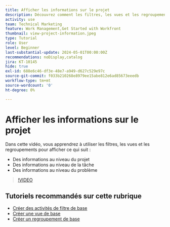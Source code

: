 ```yaml
---
title: Afficher les informations sur le projet
description: Découvrez comment les filtres, les vues et les regroupements peuvent rendre les informations du projet facilement visibles pour vous aider à gérer les projets.
activity: use
team: Technical Marketing
feature: Work Management,Get Started with Workfront
thumbnail: view-project-information.jpeg
type: Tutorial
role: User
level: Beginner
last-substantial-update: 2024-05-01T00:00:00Z
recommendations: noDisplay,catalog
jira: KT-10145
hide: true
exl-id: 688e6c46-df3e-48e7-a949-d627c529e97c
source-git-commit: f033b210268e8979ee15abe812e6ad85673eeedb
workflow-type: tm+mt
source-wordcount: '0'
ht-degree: 0%

---
```


# Afficher les informations sur le projet

Dans cette vidéo, vous apprendrez à utiliser les filtres, les vues et les regroupements pour afficher ce qui suit :

* Des informations au niveau du projet
* Des informations au niveau de la tâche
* Des informations au niveau du problème

>[!VIDEO](https://video.tv.adobe.com/v/3428815/?quality=12&learn=on)

## Tutoriels recommandés sur cette rubrique

* [Créer des activités de filtre de base](/help/reporting/basic-reporting/create-a-basic-filter-activity.md)
* [Créer une vue de base](/help/reporting/basic-reporting/create-a-basic-view.md)
* [Créer un regroupement de base](/help/reporting/basic-reporting/create-a-basic-grouping.md)
